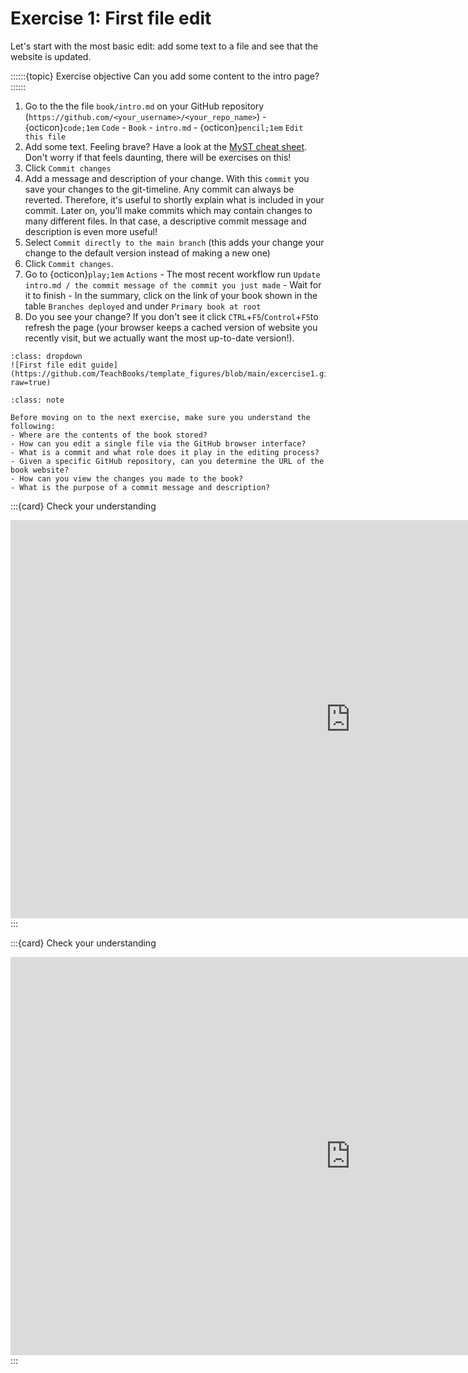 # Exercise 1: First file edit

Let's start with the most basic edit: add some text to a file and see that the website is updated.

::::::{topic} Exercise objective
Can you add some content to the intro page?
::::::

1. Go to the the file `book/intro.md` on your GitHub repository (`https://github.com/<your_username>/<your_repo_name>`) - {octicon}`code;1em` `Code` - `Book` - `intro.md` - {octicon}`pencil;1em` `Edit this file`
2. Add some text. Feeling brave? Have a look at the [MyST cheat sheet](https://jupyterbook.org/en/stable/reference/cheatsheet.html). Don't worry if that feels daunting, there will be exercises on this!
3. Click `Commit changes`
4. Add a message and description of your change. With this `commit` you save your changes to the git-timeline. Any commit can always be reverted. Therefore, it's useful to shortly explain what is included in your commit. Later on, you'll make commits which may contain changes to many different files. In that case, a descriptive commit message and description is even more useful!
5. Select `Commit directly to the main branch` (this adds your change your change to the default version instead of making a new one)
6. Click `Commit changes`.
7. Go to {octicon}`play;1em` `Actions` - The most recent workflow run `Update intro.md / the commit message of the commit you just made` - Wait for it to finish - In the summary, click on the link of your book shown in the table `Branches deployed` and under `Primary book at root`
8. Do you see your change? If you don't see it click `CTRL`+`F5`/`Control`+`F5`to refresh the page (your browser keeps a cached version of website you recently visit, but we actually want the most up-to-date version!).

```{hint} Watch the steps in action below
:class: dropdown
![First file edit guide](https://github.com/TeachBooks/template_figures/blob/main/excercise1.gif?raw=true)
```

```{admonition} Check your understanding
:class: note

Before moving on to the next exercise, make sure you understand the following:
- Where are the contents of the book stored?
- How can you edit a single file via the GitHub browser interface?
- What is a commit and what role does it play in the editing process?
- Given a specific GitHub repository, can you determine the URL of the book website?
- How can you view the changes you made to the book?
- What is the purpose of a commit message and description?
```
:::{card} Check your understanding
<iframe src="https://tudelft.h5p.com/content/1292493444533374767/embed" aria-label="Test your Teachbooks knowledge" width="1088" height="637" frameborder="0" allowfullscreen="allowfullscreen" allow="autoplay *; geolocation *; microphone *; camera *; midi *; encrypted-media *"></iframe><script src="https://tudelft.h5p.com/js/h5p-resizer.js" charset="UTF-8"></script>
:::

:::{card} Check your understanding
<iframe src="https://tudelft.h5p.com/content/1292493455522610637/embed" aria-label="Testing more Teachbooks knowledge" width="1088" height="637" frameborder="0" allowfullscreen="allowfullscreen" allow="autoplay *; geolocation *; microphone *; camera *; midi *; encrypted-media *"></iframe><script src="https://tudelft.h5p.com/js/h5p-resizer.js" charset="UTF-8"></script>
<style> 
    @media (prefers-color-scheme: light) {
        iframe[src*="tudelft.h5p.com"] {
            filter: invert(1); 
            background: transparent; 
            mix-blend-mode: difference;
        }
    }
</style>
:::